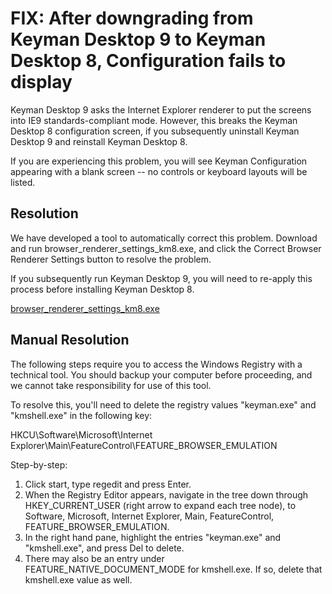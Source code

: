 # FIX: After downgrading from Keyman Desktop 9 to Keyman Desktop 8, Configuration fails to display

<p>Keyman Desktop 9 asks the Internet Explorer renderer to put the screens into IE9 standards-compliant mode.  However, this breaks the Keyman Desktop 8 configuration screen, if you subsequently uninstall Keyman Desktop 9 and reinstall Keyman Desktop 8.</p>

<p>If you are experiencing this problem, you will see Keyman Configuration appearing with a blank screen -- no controls or keyboard layouts will be listed.</p>

<h2>Resolution</h2>

<p>We have developed a tool to automatically correct this problem. Download and run browser_renderer_settings_km8.exe, and click the Correct Browser Renderer Settings button to resolve the problem.</p>

<p>If you subsequently run Keyman Desktop 9, you will need to re-apply this process before installing Keyman Desktop 8.</p>

<p><a href='/support/files/browser_renderer_settings_km8.exe'>browser_renderer_settings_km8.exe</a></p>

<h2>Manual Resolution</h2>

<p>The following steps require you to access the Windows Registry with a technical tool. You should backup your computer before proceeding, and we cannot take responsibility for use of this tool.</p>

<p>To resolve this, you'll need to delete the registry values "keyman.exe" and "kmshell.exe" in the following key:</p>

<p>HKCU\Software\Microsoft\Internet Explorer\Main\FeatureControl\FEATURE_BROWSER_EMULATION</p>

<p>Step-by-step:</p>

<ol>
<li>Click start, type regedit and press Enter.</li>
<li>When the Registry Editor appears, navigate in the tree down through HKEY_CURRENT_USER (right arrow to expand each tree node), to Software, Microsoft, Internet Explorer, Main, FeatureControl, FEATURE_BROWSER_EMULATION.</li>
<li>In the right hand pane, highlight the entries "keyman.exe" and "kmshell.exe", and press Del to delete.</li>
<li>There may also be an entry under FEATURE_NATIVE_DOCUMENT_MODE for kmshell.exe. If so, delete that kmshell.exe value as well.</li>
</ol>

